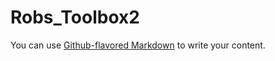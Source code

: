 # Robs_Toolbox2




You can use 
[Github-flavored Markdown](https://guides.github.com/features/mastering-markdown/)
to write your content.
